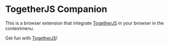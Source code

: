 # TogetherJS Companion
This is a browser extension that integrate [TogetherJS](https://togetherjs.com/) in your browser in the contextmenu.  

Get fun with [TogetherJS](https://togetherjs.com/)!